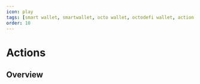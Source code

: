 ```yaml
---
icon: play
tags: [smart wallet, smartwallet, octo wallet, octodefi wallet, action contract]
order: 10
---
```


# Actions

## Overview

